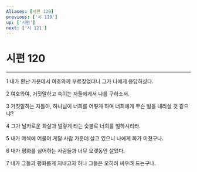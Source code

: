 ```yaml
---
Aliases: [시편 120]
previous: ['시 119']
up: ['시편']
next: ['시 121']
---
```

# 시편 120

***


1 내가 환난 가운데서 여호와께 부르짖었더니 그가 나에게 응답하셨다. 

2 여호와여, 거짓말하고 속이는 자들에게서 나를 구하소서. 

3 거짓말하는 자들아, 하나님이 너희를 어떻게 하며 너희에게 무슨 벌을 내리실 것 같으냐? 

4 그가 날카로운 화살과 벌겋게 타는 숯불로 너희를 벌하시리라. 

5 내가 메섹에 머물며 게달 사람 가운데 살고 있으니 나에게 화가 미쳤구나. 

6 내가 평화를 싫어하는 사람들과 너무 오랫동안 살았다. 

7 내가 그들과 평화롭게 지내고자 하나 그들은 오히려 싸우려 드는구나.
